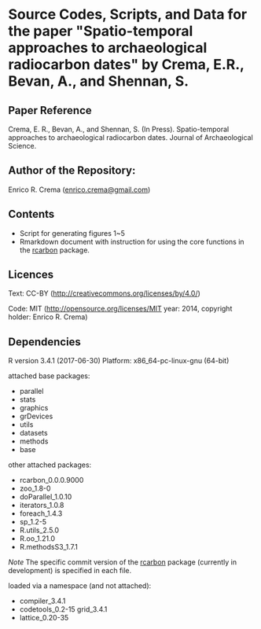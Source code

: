 # Source Codes, Scripts, and Data for the paper "Spatio-temporal approaches to archaeological radiocarbon dates" by Crema, E.R., Bevan, A., and Shennan, S.

## Paper Reference 
Crema, E. R., Bevan, A., and Shennan, S. (In Press). Spatio-temporal approaches to archaeological radiocarbon dates. Journal of Archaeological Science. 

## Author of the Repository:
Enrico R. Crema (enrico.crema@gmail.com)

## Contents
* Script for generating figures 1~5 
* Rmarkdown document with instruction for using the core functions in the [rcarbon](https://github.com/ahb108/rcarbon) package.

## Licences
Text: CC-BY (http://creativecommons.org/licenses/by/4.0/)

Code: MIT (http://opensource.org/licenses/MIT year: 2014, copyright holder: Enrico R. Crema)

## Dependencies
R version 3.4.1 (2017-06-30)
Platform: x86_64-pc-linux-gnu (64-bit)

attached base packages:
* parallel
* stats
* graphics
* grDevices
* utils
* datasets
* methods
* base     

other attached packages:
* rcarbon_0.0.0.9000 
* zoo_1.8-0          
* doParallel_1.0.10  
* iterators_1.0.8   
* foreach_1.4.3
* sp_1.2-5
* R.utils_2.5.0
* R.oo_1.21.0       
* R.methodsS3_1.7.1 

_Note_ The specific commit version of the [rcarbon](https://github.com/ahb108/rcarbon) package (currently in development) is specified in each file.

loaded via a namespace (and not attached):
* compiler_3.4.1   
* codetools_0.2-15 grid_3.4.1       
* lattice_0.20-35 
